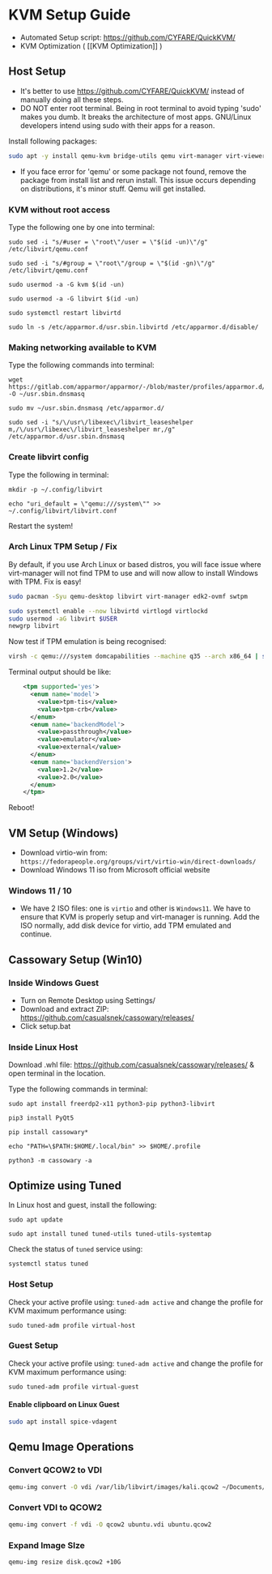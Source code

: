 # KVM Setup Guide

- Automated Setup script: https://github.com/CYFARE/QuickKVM/
- KVM Optimization ( [[KVM Optimization]] )

## Host Setup

- It's better to use https://github.com/CYFARE/QuickKVM/ instead of manually doing all these steps.
- DO NOT enter root terminal. Being in root terminal to avoid typing 'sudo' makes you dumb. It breaks the architecture of most apps. GNU/Linux developers intend using sudo with their apps for a reason.

Install following packages:

```bash
sudo apt -y install qemu-kvm bridge-utils qemu virt-manager virt-viewer spice-vdagent libhugetlbfs-bin libvirt-clients qemu-utils virt-manager ovmf
```

- If you face error for 'qemu' or some package not found, remove the package from install list and rerun install. This issue occurs depending on distributions, it's minor stuff. Qemu will get installed.

### KVM without root access

Type the following one by one into terminal:

```
sudo sed -i "s/#user = \"root\"/user = \"$(id -un)\"/g" /etc/libvirt/qemu.conf

sudo sed -i "s/#group = \"root\"/group = \"$(id -gn)\"/g" /etc/libvirt/qemu.conf

sudo usermod -a -G kvm $(id -un)

sudo usermod -a -G libvirt $(id -un)

sudo systemctl restart libvirtd

sudo ln -s /etc/apparmor.d/usr.sbin.libvirtd /etc/apparmor.d/disable/
```

### Making networking available to KVM

Type the following commands into terminal:

```
wget https://gitlab.com/apparmor/apparmor/-/blob/master/profiles/apparmor.d/usr.sbin.dnsmasq -O ~/usr.sbin.dnsmasq

sudo mv ~/usr.sbin.dnsmasq /etc/apparmor.d/

sudo sed -i "s/\/usr\/libexec\/libvirt_leaseshelper m,/\/usr\/libexec\/libvirt_leaseshelper mr,/g" /etc/apparmor.d/usr.sbin.dnsmasq
```

### Create libvirt config

Type the following in terminal:

```
mkdir -p ~/.config/libvirt

echo "uri_default = \"qemu:///system\"" >> ~/.config/libvirt/libvirt.conf
```

Restart the system!

### Arch Linux TPM Setup / Fix

By default, if you use Arch Linux or based distros, you will face issue where virt-manager will not find TPM to use and will now allow to install Windows with TPM. Fix is easy!

```bash
sudo pacman -Syu qemu-desktop libvirt virt-manager edk2-ovmf swtpm
```

```bash
sudo systemctl enable --now libvirtd virtlogd virtlockd
sudo usermod -aG libvirt $USER
newgrp libvirt
```

Now test if TPM emulation is being recognised:

```bash
virsh -c qemu:///system domcapabilities --machine q35 --arch x86_64 | sed -n '/<tpm/,/<\/tpm>/p'
```

Terminal output should be like:

```xml
    <tpm supported='yes'>
      <enum name='model'>
        <value>tpm-tis</value>
        <value>tpm-crb</value>
      </enum>
      <enum name='backendModel'>
        <value>passthrough</value>
        <value>emulator</value>
        <value>external</value>
      </enum>
      <enum name='backendVersion'>
        <value>1.2</value>
        <value>2.0</value>
      </enum>
    </tpm>
```

Reboot!
## VM Setup (Windows)

- Download virtio-win from: `https://fedorapeople.org/groups/virt/virtio-win/direct-downloads/` 
- Download Windows 11 iso from Microsoft official website

### Windows 11 / 10

- We have 2 ISO files: one is `virtio` and other is `Windows11`. We have to ensure that KVM is properly setup and virt-manager is running. Add the ISO normally, add disk device for virtio, add TPM emulated and continue.

## Cassowary Setup (Win10)

### Inside Windows Guest

- Turn on Remote Desktop using Settings/
- Download and extract ZIP: https://github.com/casualsnek/cassowary/releases/
- Click setup.bat

### Inside Linux Host

Download .whl file: https://github.com/casualsnek/cassowary/releases/ & open terminal in the location.

Type the following commands in terminal:
```
sudo apt install freerdp2-x11 python3-pip python3-libvirt

pip3 install PyQt5

pip install cassowary*

echo "PATH=\$PATH:$HOME/.local/bin" >> $HOME/.profile

python3 -m cassowary -a
```

## Optimize using Tuned

In Linux host and guest, install the following:
```
sudo apt update

sudo apt install tuned tuned-utils tuned-utils-systemtap
```

Check the status of `tuned` service using: 
```
systemctl status tuned
```

### Host Setup

Check your active profile using: `tuned-adm active` and change the profile for KVM maximum performance using: 
```
sudo tuned-adm profile virtual-host
```

### Guest Setup

Check your active profile using: `tuned-adm active` and change the profile for KVM maximum performance using: 
```
sudo tuned-adm profile virtual-guest
```

#### Enable clipboard on Linux Guest

```bash
sudo apt install spice-vdagent
```

## Qemu Image Operations

### Convert QCOW2 to VDI

```bash
qemu-img convert -O vdi /var/lib/libvirt/images/kali.qcow2 ~/Documents/kali.vdi
```

### Convert VDI to QCOW2

```bash
qemu-img convert -f vdi -O qcow2 ubuntu.vdi ubuntu.qcow2
```

### Expand Image SIze

```bash
qemu-img resize disk.qcow2 +10G
```
